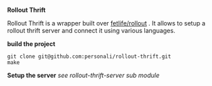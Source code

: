 **Rollout Thrift**

Rollout Thrift is a wrapper built over [fetlife/rollout](https://github.com/fetlife/rollout) .
It allows to setup a rollout thrift server and connect it using various languages.

**build the project**

    git clone git@github.com:personali/rollout-thrift.git
    make

**Setup the server**
*see rollout-thrift-server sub module*